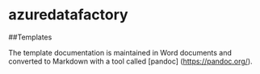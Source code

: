 # azuredatafactory

##Templates

The template documentation is maintained in Word documents and converted to Markdown with a tool called [pandoc] (https://pandoc.org/).
